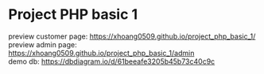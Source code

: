 # Project PHP basic 1

preview customer page: https://xhoang0509.github.io/project_php_basic_1/ <br/>
preview admin page: https://xhoang0509.github.io/project_php_basic_1/admin <br>
demo db: https://dbdiagram.io/d/61beeafe3205b45b73c40c9c
